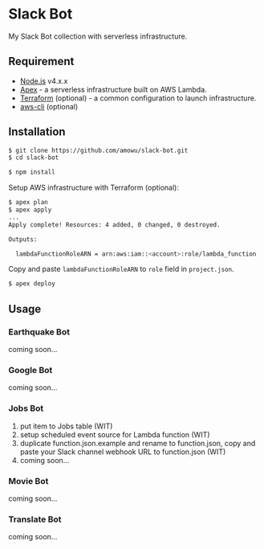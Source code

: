 # Slack Bot

My Slack Bot collection with serverless infrastructure.

## Requirement

- [Node.js](https://nodejs.org) v4.x.x
- [Apex](http://apex.run) - a serverless infrastructure built on AWS Lambda.
- [Terraform](https://www.terraform.io) (optional) - a common configuration to launch infrastructure.
- [aws-cli](https://aws.amazon.com/cli/) (optional)

## Installation

```sh
$ git clone https://github.com/amowu/slack-bot.git
$ cd slack-bot
```

```sh
$ npm install
```

Setup AWS infrastructure with Terraform (optional):

```sh
$ apex plan
$ apex apply
...
Apply complete! Resources: 4 added, 0 changed, 0 destroyed.

Outputs:

  lambdaFunctionRoleARN = arn:aws:iam::<account>:role/lambda_function
```

Copy and paste `lambdaFunctionRoleARN` to `role` field in `project.json`.

```sh
$ apex deploy
```

## Usage

### Earthquake Bot

coming soon...

### Google Bot

coming soon...

### Jobs Bot

1. put item to Jobs table (WIT)
2. setup scheduled event source for Lambda function (WIT)
3. duplicate function.json.example and rename to function.json, copy and paste your Slack channel webhook URL to function.json (WIT)
4. coming soon...

### Movie Bot

coming soon...

### Translate Bot

coming soon...

